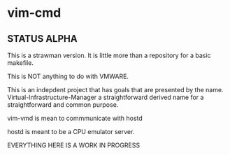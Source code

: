 # vim-cmd

## STATUS ALPHA

This is a strawman version.  It is little more than a repository for a basic makefile.

This is NOT anything to do with VMWARE.

This is an indepdent project that has goals that are presented by the name.  Virtual-Infrastructure-Manager a straightforward derived name for a straightforward and common purpose.

vim-vmd is mean to commmunicate with hostd

hostd is meant to be a CPU emulator server.

EVERYTHING HERE IS A WORK IN PROGRESS
